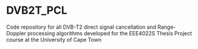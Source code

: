 # DVB2T_PCL
Code repository for all DVB-T2 direct signal cancellation and Range-Doppler processing algorithms developed for the EEE4022S Thesis Project course at the University of Cape Town
